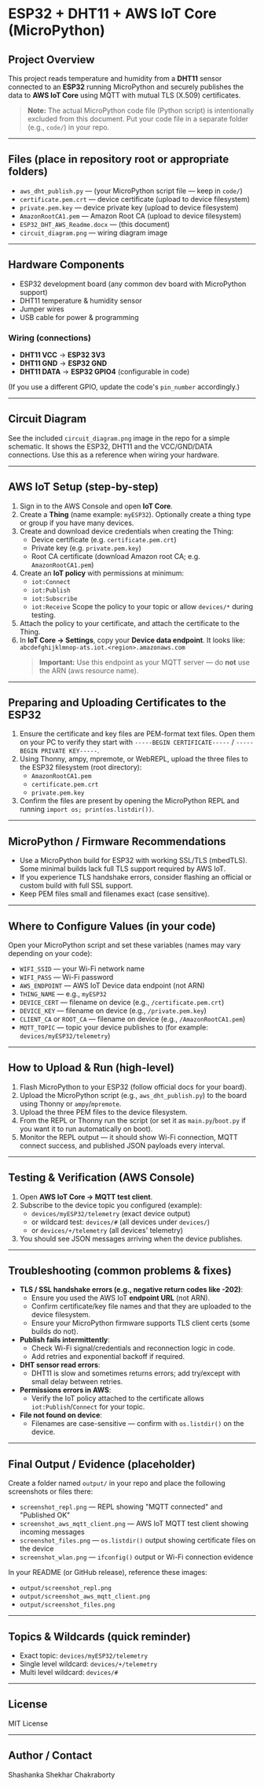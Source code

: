 
# ESP32 + DHT11 + AWS IoT Core (MicroPython)

## Project Overview
This project reads temperature and humidity from a **DHT11** sensor connected to an **ESP32** running MicroPython and securely publishes the data to **AWS IoT Core** using MQTT with mutual TLS (X.509) certificates.

> **Note:** The actual MicroPython code file (Python script) is intentionally excluded from this document. Put your code file in a separate folder (e.g., `code/`) in your repo.

---

## Files (place in repository root or appropriate folders)
- `aws_dht_publish.py` — (your MicroPython script file — keep in `code/`)
- `certificate.pem.crt` — device certificate (upload to device filesystem)
- `private.pem.key` — device private key (upload to device filesystem)
- `AmazonRootCA1.pem` — Amazon Root CA (upload to device filesystem)
- `ESP32_DHT_AWS_Readme.docx` — (this document)
- `circuit_diagram.png` — wiring diagram image

---

## Hardware Components
- ESP32 development board (any common dev board with MicroPython support)
- DHT11 temperature & humidity sensor
- Jumper wires
- USB cable for power & programming

### Wiring (connections)
- **DHT11 VCC** → **ESP32 3V3**
- **DHT11 GND** → **ESP32 GND**
- **DHT11 DATA** → **ESP32 GPIO4** (configurable in code)

(If you use a different GPIO, update the code's `pin_number` accordingly.)

---

## Circuit Diagram
See the included `circuit_diagram.png` image in the repo for a simple schematic. It shows the ESP32, DHT11 and the VCC/GND/DATA connections. Use this as a reference when wiring your hardware.

---

## AWS IoT Setup (step-by-step)
1. Sign in to the AWS Console and open **IoT Core**.
2. Create a **Thing** (name example: `myESP32`). Optionally create a thing type or group if you have many devices.
3. Create and download device credentials when creating the Thing:
   - Device certificate (e.g. `certificate.pem.crt`)
   - Private key (e.g. `private.pem.key`)
   - Root CA certificate (download Amazon root CA; e.g. `AmazonRootCA1.pem`)
4. Create an **IoT policy** with permissions at minimum:
   - `iot:Connect`
   - `iot:Publish`
   - `iot:Subscribe`
   - `iot:Receive`
   Scope the policy to your topic or allow `devices/*` during testing.
5. Attach the policy to your certificate, and attach the certificate to the Thing.
6. In **IoT Core → Settings**, copy your **Device data endpoint**. It looks like:
   `abcdefghijklmnop-ats.iot.<region>.amazonaws.com`
   > **Important:** Use this endpoint as your MQTT server — do **not** use the ARN (aws resource name).

---

## Preparing and Uploading Certificates to the ESP32
1. Ensure the certificate and key files are PEM-format text files. Open them on your PC to verify they start with `-----BEGIN CERTIFICATE-----` / `-----BEGIN PRIVATE KEY-----`.
2. Using Thonny, ampy, mpremote, or WebREPL, upload the three files to the ESP32 filesystem (root directory):
   - `AmazonRootCA1.pem`
   - `certificate.pem.crt`
   - `private.pem.key`
3. Confirm the files are present by opening the MicroPython REPL and running `import os; print(os.listdir())`.

---

## MicroPython / Firmware Recommendations
- Use a MicroPython build for ESP32 with working SSL/TLS (mbedTLS). Some minimal builds lack full TLS support required by AWS IoT.
- If you experience TLS handshake errors, consider flashing an official or custom build with full SSL support.
- Keep PEM files small and filenames exact (case sensitive).

---

## Where to Configure Values (in your code)
Open your MicroPython script and set these variables (names may vary depending on your code):
- `WIFI_SSID` — your Wi-Fi network name
- `WIFI_PASS` — Wi-Fi password
- `AWS_ENDPOINT` — AWS IoT Device data endpoint (not ARN)
- `THING_NAME` — e.g., `myESP32`
- `DEVICE_CERT` — filename on device (e.g., `/certificate.pem.crt`)
- `DEVICE_KEY` — filename on device (e.g., `/private.pem.key`)
- `CLIENT_CA` or `ROOT_CA` — filename on device (e.g., `/AmazonRootCA1.pem`)
- `MQTT_TOPIC` — topic your device publishes to (for example: `devices/myESP32/telemetry`)

---

## How to Upload & Run (high-level)
1. Flash MicroPython to your ESP32 (follow official docs for your board).
2. Upload the MicroPython script (e.g., `aws_dht_publish.py`) to the board using Thonny or `ampy`/`mpremote`.
3. Upload the three PEM files to the device filesystem.
4. From the REPL or Thonny run the script (or set it as `main.py`/`boot.py` if you want it to run automatically on boot).
5. Monitor the REPL output — it should show Wi-Fi connection, MQTT connect success, and published JSON payloads every interval.

---

## Testing & Verification (AWS Console)
1. Open **AWS IoT Core → MQTT test client**.
2. Subscribe to the device topic you configured (example):
   - `devices/myESP32/telemetry` (exact device output)
   - or wildcard test: `devices/#` (all devices under `devices/`)
   - or `devices/+/telemetry` (all devices' telemetry)
3. You should see JSON messages arriving when the device publishes.

---

## Troubleshooting (common problems & fixes)
- **TLS / SSL handshake errors (e.g., negative return codes like -202)**:
  - Ensure you used the AWS IoT **endpoint URL** (not ARN).
  - Confirm certificate/key file names and that they are uploaded to the device filesystem.
  - Ensure your MicroPython firmware supports TLS client certs (some builds do not).
- **Publish fails intermittently**:
  - Check Wi-Fi signal/credentials and reconnection logic in code.
  - Add retries and exponential backoff if required.
- **DHT sensor read errors**:
  - DHT11 is slow and sometimes returns errors; add try/except with small delay between retries.
- **Permissions errors in AWS**:
  - Verify the IoT policy attached to the certificate allows `iot:Publish`/`Connect` for your topic.
- **File not found on device**:
  - Filenames are case-sensitive — confirm with `os.listdir()` on the device.

---

## Final Output / Evidence (placeholder)
Create a folder named `output/` in your repo and place the following screenshots or files there:
- `screenshot_repl.png` — REPL showing "MQTT connected" and "Published OK"
- `screenshot_aws_mqtt_client.png` — AWS IoT MQTT test client showing incoming messages
- `screenshot_files.png` — `os.listdir()` output showing certificate files on the device
- `screenshot_wlan.png` — `ifconfig()` output or Wi-Fi connection evidence

In your README (or GitHub release), reference these images:
- `output/screenshot_repl.png`
- `output/screenshot_aws_mqtt_client.png`
- `output/screenshot_files.png`

---

## Topics & Wildcards (quick reminder)
- Exact topic: `devices/myESP32/telemetry`
- Single level wildcard: `devices/+/telemetry`
- Multi level wildcard: `devices/#`

---

## License
MIT License 

---

## Author / Contact
Shashanka Shekhar Chakraborty 
